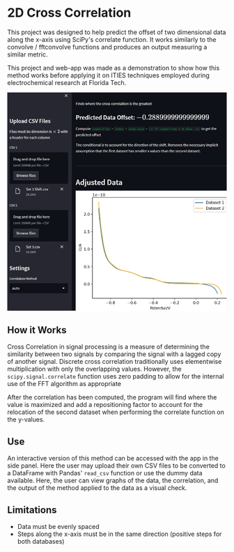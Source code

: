 # 2D Cross Correlation

This project was designed to help predict the offset of two dimensional data along the x-axis using SciPy's correlate function. It works similarly to the convolve / fftconvolve functions and produces an output measuring a similar metric.

This project and web-app was made as a demonstration to show how this method works before applying it on ITIES techniques employed during electrochemical research at Florida Tech.

![web-app example](Screenshot_2023-06-25_172634.png)

## How it Works

Cross Correlation in signal processing is a measure of determining the similarity between two signals by comparing the signal with a lagged copy of another signal. Discrete cross correlation traditionally uses elementwise multiplication with only the overlapping values. However, the `scipy.signal.correlate` function uses zero padding to allow for the internal use of the FFT algorithm as appropriate

After the correlation has been computed, the program will find where the value is maximized and add a repositioning factor to account for the relocation of the second dataset when performing the correlate function on the y-values.

## Use

An interactive version of this method can be accessed with the app in the side panel. Here the user may upload their own CSV files to be converted to a DataFrame with Pandas' `read_csv` function or use the dummy data available. Here, the user can view graphs of the data, the correlation, and the output of the method applied to the data as a visual check.

## Limitations

- Data must be evenly spaced
- Steps along the x-axis must be in the same direction (positive steps for both databases)
